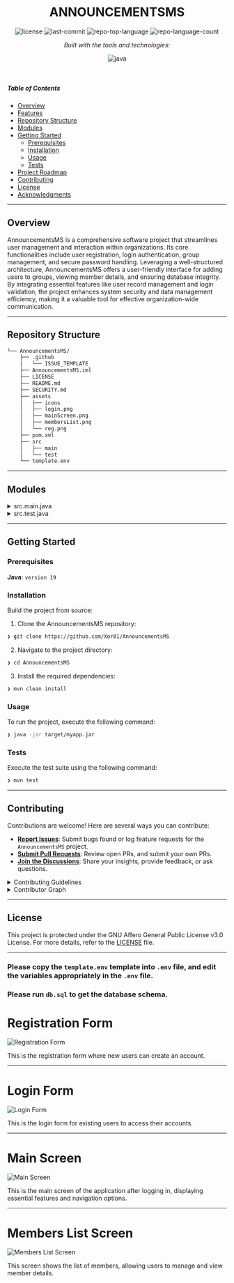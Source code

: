 <p align="center">
    <h1 align="center">ANNOUNCEMENTSMS</h1>
</p>
<p align="center">
	<img src="https://img.shields.io/github/license/Xor01/AnnouncementsMS?style=flat&logo=opensourceinitiative&logoColor=white&color=e2192e" alt="license">
	<img src="https://img.shields.io/github/last-commit/Xor01/AnnouncementsMS?style=flat&logo=git&logoColor=white&color=e2192e" alt="last-commit">
	<img src="https://img.shields.io/github/languages/top/Xor01/AnnouncementsMS?style=flat&color=e2192e" alt="repo-top-language">
	<img src="https://img.shields.io/github/languages/count/Xor01/AnnouncementsMS?style=flat&color=e2192e" alt="repo-language-count">
</p>
<p align="center">
		<em>Built with the tools and technologies:</em>
</p>
<p align="center">
	<img src="https://img.shields.io/badge/java-%23ED8B00.svg?style=flat&logo=openjdk&logoColor=white" alt="java">
</p>

<br>

#####  Table of Contents

- [ Overview](#-overview)
- [ Features](#-features)
- [ Repository Structure](#-repository-structure)
- [ Modules](#-modules)
- [ Getting Started](#-getting-started)
    - [ Prerequisites](#-prerequisites)
    - [ Installation](#-installation)
    - [ Usage](#-usage)
    - [ Tests](#-tests)
- [ Project Roadmap](#-project-roadmap)
- [ Contributing](#-contributing)
- [ License](#-license)
- [ Acknowledgments](#-acknowledgments)

---

##  Overview

AnnouncementsMS is a comprehensive software project that streamlines user management and interaction within organizations. Its core functionalities include user registration, login authentication, group management, and secure password handling. Leveraging a well-structured architecture, AnnouncementsMS offers a user-friendly interface for adding users to groups, viewing member details, and ensuring database integrity. By integrating essential features like user record management and login validation, the project enhances system security and data management efficiency, making it a valuable tool for effective organization-wide communication.

---

##  Repository Structure

```sh
└── AnnouncementsMS/
    ├── .github
    │   └── ISSUE_TEMPLATE
    ├── AnnouncementsMS.iml
    ├── LICENSE
    ├── README.md
    ├── SECURITY.md
    ├── assets
    │   ├── icons
    │   ├── login.png
    │   ├── mainScreen.png
    │   ├── membersList.png
    │   └── reg.png
    ├── pom.xml
    ├── src
    │   ├── main
    │   └── test
    └── template.env
```

---

##  Modules

<details closed><summary>src.main.java</summary>

| File | Summary |
| --- | --- |
| [Register.java](https://github.com/Xor01/AnnouncementsMS/blob/main/src/main/java/Register.java) | Repository Structure```sh└── AnnouncementsMS/ ├──.github │ └── ISSUE_TEMPLATE ├── AnnouncementsMS.iml ├── LICENSE ├── README.md ├── SECURITY.md ├── assets │ ├── icons │ ├── login.png │ ├── mainScreen.png │ ├── membersList.png │ └── reg.png ├── pom.xml ├── src │ ├── main │ └── test └── template.env```---### `src/main/java/Register.java`The `Register` class in this repository provides a user interface for new user registration. It allows users to input their credentials such as username, first name, last name, email, and password. The class handles the registration process involving validation of input fields and interactions with a database. This component contributes to the user registration functionality of the larger AnnouncementsMS application. |
| [Login.java](https://github.com/Xor01/AnnouncementsMS/blob/main/src/main/java/Login.java) | Login Module**The `Login` Java class in this repositorys architecture is responsible for creating a user login interface. It provides fields for users to input their username and password, along with a button to authenticate. The class utilizes Swing components to design and display the login window in a visually appealing manner. By encapsulating the login functionality within this module, the code promotes a structured and modular approach to user authentication within the project. |
| [DBInfo.java](https://github.com/Xor01/AnnouncementsMS/blob/main/src/main/java/DBInfo.java) | Retrieves database connection info securely using dotenv for the AnnouncementsMS repository. It abstracts the URL, username, and password for database access. |
| [AddUserToGroup.java](https://github.com/Xor01/AnnouncementsMS/blob/main/src/main/java/AddUserToGroup.java) | Enables adding users to a group, checking for existing users, and handling constraints via user input. Implements UI interactions for user-friendly experience. |
| [User.java](https://github.com/Xor01/AnnouncementsMS/blob/main/src/main/java/User.java) | The `User.java` file in the `src/main/java` directory of the `AnnouncementsMS` repository defines a class that manages user interactions within the application. It includes functionalities such as handling database connections, displaying tabs for different user groups, and managing user input areas. The file encapsulates user-specific logic and provides a structured approach to user-related operations, enhancing the overall architecture of the repository. |
| [UserRecord.java](https://github.com/Xor01/AnnouncementsMS/blob/main/src/main/java/UserRecord.java) | Generates hashed passwords for user records using a secure hashing algorithm. Enhances security by preventing plaintext storage of passwords in the AnnouncementsMS applications user management system. |
| [ConnectionManager.java](https://github.com/Xor01/AnnouncementsMS/blob/main/src/main/java/ConnectionManager.java) | Facilitates establishing database connections using provided credentials. Centralizes connection logic for easy access across the AnnouncementsMS repository, streamlining database operations. |
| [Main.java](https://github.com/Xor01/AnnouncementsMS/blob/main/src/main/java/Main.java) | Launches the application with a sleek Mac-like theme, initializing the login window. |
| [db.sql](https://github.com/Xor01/AnnouncementsMS/blob/main/src/main/java/db.sql) | Defines database schema and structures for the Announcements Management System. Describes tables, relationships, and data types, enabling efficient data storage and retrieval. Essential for the systems data management functionality. |
| [ListUsersOfAGroup.java](https://github.com/Xor01/AnnouncementsMS/blob/main/src/main/java/ListUsersOfAGroup.java) | Retrieves and displays group members details from the database in a structured list format on a GUI. Supports error handling for SQL exceptions and populates the UI with the member information upon invocation. |
| [PasswordHandler.java](https://github.com/Xor01/AnnouncementsMS/blob/main/src/main/java/PasswordHandler.java) | Calculates SHA-256 hash of passed passwords for secure storage in the AnnouncementsMS system. The `PasswordHandler` class encapsulates password hashing operations, enhancing system security by transforming plaintext passwords into irreversible hashed values. |

</details>

<details closed><summary>src.test.java</summary>

| File | Summary |
| --- | --- |
| [UserGroupTest.java](https://github.com/Xor01/AnnouncementsMS/blob/main/src/test/java/UserGroupTest.java) | Tests user group functionality by adding and removing users in a database group. Handles cases of adding non-member and existing members with error handling. |
| [LoginTest.java](https://github.com/Xor01/AnnouncementsMS/blob/main/src/test/java/LoginTest.java) | Verifies Login functionality with correct, incorrect, and missing credentials, enhancing application security. |
| [RegisterTest.java](https://github.com/Xor01/AnnouncementsMS/blob/main/src/test/java/RegisterTest.java) | Tests user registration functionality with valid and duplicate data in the AnnouncementsMS system. Verifies error handling and database integrity constraints in the Register class. |
| [GroupTest.java](https://github.com/Xor01/AnnouncementsMS/blob/main/src/test/java/GroupTest.java) | Verifies successful creation and deletion of a user group in the AnnouncementsMS system by leveraging database interactions. |

</details>

---

##  Getting Started

###  Prerequisites

**Java**: `version 19`

###  Installation

Build the project from source:

1. Clone the AnnouncementsMS repository:
```sh
❯ git clone https://github.com/Xor01/AnnouncementsMS
```

2. Navigate to the project directory:
```sh
❯ cd AnnouncementsMS
```

3. Install the required dependencies:
```sh
❯ mvn clean install
```

###  Usage

To run the project, execute the following command:

```sh
❯ java -jar target/myapp.jar
```

###  Tests

Execute the test suite using the following command:

```sh
❯ mvn test
```
---

##  Contributing

Contributions are welcome! Here are several ways you can contribute:

- **[Report Issues](https://github.com/Xor01/AnnouncementsMS/issues)**: Submit bugs found or log feature requests for the `AnnouncementsMS` project.
- **[Submit Pull Requests](https://github.com/Xor01/AnnouncementsMS/blob/main/CONTRIBUTING.md)**: Review open PRs, and submit your own PRs.
- **[Join the Discussions](https://github.com/Xor01/AnnouncementsMS/discussions)**: Share your insights, provide feedback, or ask questions.

<details closed>
<summary>Contributing Guidelines</summary>

1. **Fork the Repository**: Start by forking the project repository to your github account.
2. **Clone Locally**: Clone the forked repository to your local machine using a git client.
   ```sh
   git clone https://github.com/Xor01/AnnouncementsMS
   ```
3. **Create a New Branch**: Always work on a new branch, giving it a descriptive name.
   ```sh
   git checkout -b new-feature-x
   ```
4. **Make Your Changes**: Develop and test your changes locally.
5. **Commit Your Changes**: Commit with a clear message describing your updates.
   ```sh
   git commit -m 'Implemented new feature x.'
   ```
6. **Push to github**: Push the changes to your forked repository.
   ```sh
   git push origin new-feature-x
   ```
7. **Submit a Pull Request**: Create a PR against the original project repository. Clearly describe the changes and their motivations.
8. **Review**: Once your PR is reviewed and approved, it will be merged into the main branch. Congratulations on your contribution!
</details>

<details closed>
<summary>Contributor Graph</summary>
<br>
<p align="left">
   <a href="https://github.com{/Xor01/AnnouncementsMS/}graphs/contributors">
      <img src="https://contrib.rocks/image?repo=Xor01/AnnouncementsMS">
   </a>
</p>
</details>

---

##  License

This project is protected under the GNU Affero General Public License v3.0 License. For more details, refer to the [LICENSE](https://choosealicense.com/licenses/gpl-3.0/) file.

---

### Please copy the <code>template.env</code> template into <code>.env</code> file, and edit the variables appropriately in the <code>.env</code> file.
### Please run <code>db.sql</code> to get the database schema.
# Registration Form
![Registration Form](https://github.com/Xor01/AnnouncementsMS/blob/826616d9952b04ecfb585685b19003c7e8e0bbae/assets/reg.png)

This is the registration form where new users can create an account.

---

# Login Form
![Login Form](https://github.com/Xor01/AnnouncementsMS/blob/826616d9952b04ecfb585685b19003c7e8e0bbae/assets/login.png)

This is the login form for existing users to access their accounts.

---

# Main Screen
![Main Screen](https://github.com/Xor01/AnnouncementsMS/blob/826616d9952b04ecfb585685b19003c7e8e0bbae/assets/mainScreen.png)

This is the main screen of the application after logging in, displaying essential features and navigation options.

---

# Members List Screen
![Members List Screen](https://github.com/Xor01/AnnouncementsMS/blob/826616d9952b04ecfb585685b19003c7e8e0bbae/assets/membersList.png)

This screen shows the list of members, allowing users to manage and view member details.

